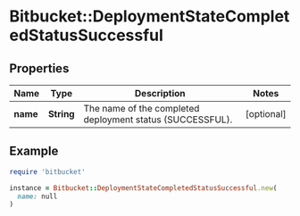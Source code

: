 # Bitbucket::DeploymentStateCompletedStatusSuccessful

## Properties

| Name | Type | Description | Notes |
| ---- | ---- | ----------- | ----- |
| **name** | **String** | The name of the completed deployment status (SUCCESSFUL). | [optional] |

## Example

```ruby
require 'bitbucket'

instance = Bitbucket::DeploymentStateCompletedStatusSuccessful.new(
  name: null
)
```

